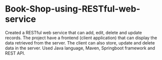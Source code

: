 # Book-Shop-using-RESTful-web-service
Created a RESTful web service that can add, edit, delete and update records. The project have a frontend (client application) that can display the data retrieved from the server. The client can also store, update and delete data in the server. Used Java language, Maven, Springboot framework and REST API.
